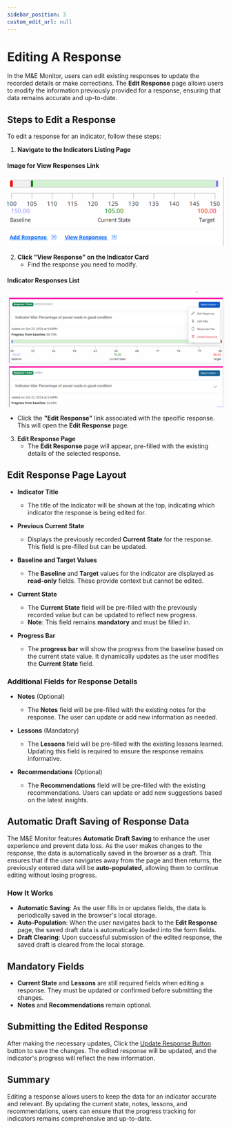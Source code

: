 ```yaml
---
sidebar_position: 3
custom_edit_url: null
---
```


# Editing A Response

In the M&E Monitor, users can edit existing responses to update the recorded details or make corrections. The **Edit Response** page allows users to modify the information previously provided for a response, ensuring that data remains accurate and up-to-date.

## Steps to Edit a Response

To edit a response for an indicator, follow these steps:

1. **Navigate to the Indicators Listing Page**  
#### Image for View Responses Link

![Indicator Responses Link](./img/add-response-link.png)

2. **Click "View Response" on the Indicator Card**  
   - Find the response you need to modify.

#### Indicator Responses List

![Indicator Responses List](./img/reponses-list.png)

   - Click the **"Edit Response"** link associated with the specific response. This will open the **Edit Response** page.


3. **Edit Response Page**  
   - The **Edit Response** page will appear, pre-filled with the existing details of the selected response.


## Edit Response Page Layout

- **Indicator Title**  
  - The title of the indicator will be shown at the top, indicating which indicator the response is being edited for.

- **Previous Current State**  
  - Displays the previously recorded **Current State** for the response. This field is pre-filled but can be updated.

- **Baseline and Target Values**  
  - The **Baseline** and **Target** values for the indicator are displayed as **read-only** fields. These provide context but cannot be edited.

- **Current State**  
  - The **Current State** field will be pre-filled with the previously recorded value but can be updated to reflect new progress.
  - **Note**: This field remains **mandatory** and must be filled in.

- **Progress Bar**  
  - The **progress bar** will show the progress from the baseline based on the current state value. It dynamically updates as the user modifies the **Current State** field.

### Additional Fields for Response Details

- **Notes** (Optional)  
  - The **Notes** field will be pre-filled with the existing notes for the response. The user can update or add new information as needed.

- **Lessons** (Mandatory)  
  - The **Lessons** field will be pre-filled with the existing lessons learned. Updating this field is required to ensure the response remains informative.

- **Recommendations** (Optional)  
  - The **Recommendations** field will be pre-filled with the existing recommendations. Users can update or add new suggestions based on the latest insights.

## Automatic Draft Saving of Response Data

The M&E Monitor features **Automatic Draft Saving** to enhance the user experience and prevent data loss. As the user makes changes to the response, the data is automatically saved in the browser as a draft. This ensures that if the user navigates away from the page and then returns, the previously entered data will be **auto-populated**, allowing them to continue editing without losing progress.

### How It Works

- **Automatic Saving**: As the user fills in or updates fields, the data is periodically saved in the browser's local storage.
- **Auto-Population**: When the user navigates back to the **Edit Response** page, the saved draft data is automatically loaded into the form fields.
- **Draft Clearing**: Upon successful submission of the edited response, the saved draft is cleared from the local storage.  

## Mandatory Fields

- **Current State** and **Lessons** are still required fields when editing a response. They must be updated or confirmed before submitting the changes.
- **Notes** and **Recommendations** remain optional.

## Submitting the Edited Response

After making the necessary updates, Click the <a href="" class="primary-button">Update Response Button</a> button to save the changes. The edited response will be updated, and the indicator's progress will reflect the new information.

## Summary

Editing a response allows users to keep the data for an indicator accurate and relevant. By updating the current state, notes, lessons, and recommendations, users can ensure that the progress tracking for indicators remains comprehensive and up-to-date.